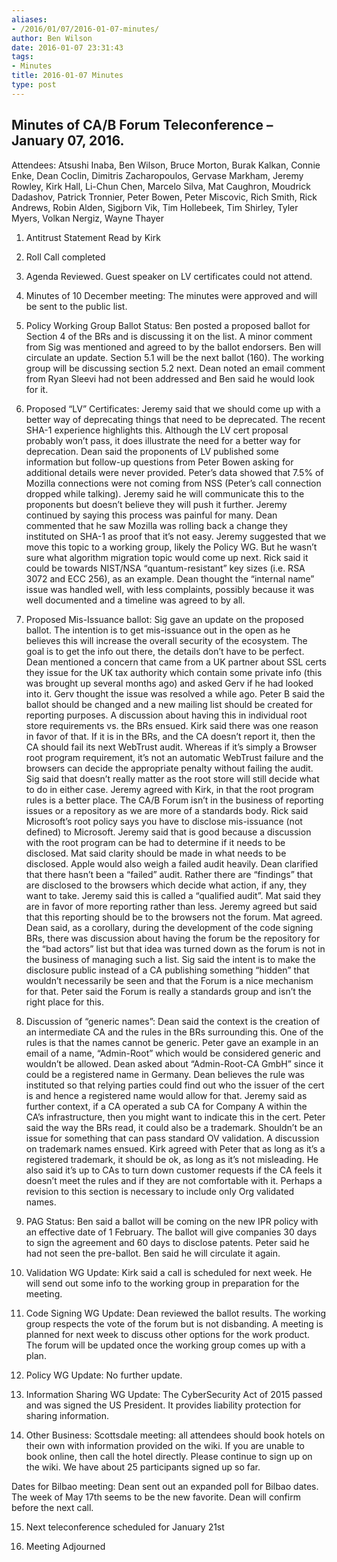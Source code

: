 ```yaml
---
aliases:
- /2016/01/07/2016-01-07-minutes/
author: Ben Wilson
date: 2016-01-07 23:31:43
tags:
- Minutes
title: 2016-01-07 Minutes
type: post
---
```


## Minutes of CA/B Forum Teleconference – January 07, 2016.

Attendees: Atsushi Inaba, Ben Wilson, Bruce Morton, Burak Kalkan, Connie Enke, Dean Coclin, Dimitris Zacharopoulos, Gervase Markham, Jeremy Rowley, Kirk Hall, Li-Chun Chen, Marcelo Silva, Mat Caughron, Moudrick Dadashov, Patrick Tronnier, Peter Bowen, Peter Miscovic, Rich Smith, Rick Andrews, Robin Alden, Sigjborn Vik, Tim Hollebeek, Tim Shirley, Tyler Myers, Volkan Nergiz, Wayne Thayer

1. Antitrust Statement Read by Kirk

1. Roll Call completed

1. Agenda Reviewed. Guest speaker on LV certificates could not attend.

1. Minutes of 10 December meeting: The minutes were approved and will be sent to the public list.

1. Policy Working Group Ballot Status: Ben posted a proposed ballot for Section 4 of the BRs and is discussing it on the list. A minor comment from Sig was mentioned and agreed to by the ballot endorsers. Ben will circulate an update. Section 5.1 will be the next ballot (160). The working group will be discussing section 5.2 next. Dean noted an email comment from Ryan Sleevi had not been addressed and Ben said he would look for it.

1. Proposed “LV” Certificates: Jeremy said that we should come up with a better way of deprecating things that need to be deprecated. The recent SHA-1 experience highlights this. Although the LV cert proposal probably won’t pass, it does illustrate the need for a better way for deprecation. Dean said the proponents of LV published some information but follow-up questions from Peter Bowen asking for additional details were never provided. Peter’s data showed that 7.5% of Mozilla connections were not coming from NSS (Peter’s call connection dropped while talking). Jeremy said he will communicate this to the proponents but doesn’t believe they will push it further. Jeremy continued by saying this process was painful for many. Dean commented that he saw Mozilla was rolling back a change they instituted on SHA-1 as proof that it’s not easy. Jeremy suggested that we move this topic to a working group, likely the Policy WG. But he wasn’t sure what algorithm migration topic would come up next. Rick said it could be towards NIST/NSA “quantum-resistant” key sizes (i.e. RSA 3072 and ECC 256), as an example. Dean thought the “internal name” issue was handled well, with less complaints, possibly because it was well documented and a timeline was agreed to by all.

1. Proposed Mis-Issuance ballot: Sig gave an update on the proposed ballot. The intention is to get mis-issuance out in the open as he believes this will increase the overall security of the ecosystem. The goal is to get the info out there, the details don’t have to be perfect. Dean mentioned a concern that came from a UK partner about SSL certs they issue for the UK tax authority which contain some private info (this was brought up several months ago) and asked Gerv if he had looked into it. Gerv thought the issue was resolved a while ago. Peter B said the ballot should be changed and a new mailing list should be created for reporting purposes. A discussion about having this in individual root store requirements vs. the BRs ensued. Kirk said there was one reason in favor of that. If it is in the BRs, and the CA doesn’t report it, then the CA should fail its next WebTrust audit. Whereas if it’s simply a Browser root program requirement, it’s not an automatic WebTrust failure and the browsers can decide the appropriate penalty without failing the audit. Sig said that doesn’t really matter as the root store will still decide what to do in either case. Jeremy agreed with Kirk, in that the root program rules is a better place. The CA/B Forum isn’t in the business of reporting issues or a repository as we are more of a standards body. Rick said Microsoft’s root policy says you have to disclose mis-issuance (not defined) to Microsoft. Jeremy said that is good because a discussion with the root program can be had to determine if it needs to be disclosed. Mat said clarity should be made in what needs to be disclosed. Apple would also weigh a failed audit heavily. Dean clarified that there hasn’t been a “failed” audit. Rather there are “findings” that are disclosed to the browsers which decide what action, if any, they want to take. Jeremy said this is called a “qualified audit”. Mat said they are in favor of more reporting rather than less. Jeremy agreed but said that this reporting should be to the browsers not the forum. Mat agreed. Dean said, as a corollary, during the development of the code signing BRs, there was discussion about having the forum be the repository for the “bad actors” list but that idea was turned down as the forum is not in the business of managing such a list. Sig said the intent is to make the disclosure public instead of a CA publishing something “hidden” that wouldn’t necessarily be seen and that the Forum is a nice mechanism for that. Peter said the Forum is really a standards group and isn’t the right place for this.

1. Discussion of “generic names”: Dean said the context is the creation of an intermediate CA and the rules in the BRs surrounding this. One of the rules is that the names cannot be generic. Peter gave an example in an email of a name, “Admin-Root” which would be considered generic and wouldn’t be allowed. Dean asked about “Admin-Root-CA GmbH” since it could be a registered name in Germany. Dean believes the rule was instituted so that relying parties could find out who the issuer of the cert is and hence a registered name would allow for that. Jeremy said as further context, if a CA operated a sub CA for Company A within the CA’s infrastructure, then you might want to indicate this in the cert. Peter said the way the BRs read, it could also be a trademark. Shouldn’t be an issue for something that can pass standard OV validation. A discussion on trademark names ensued. Kirk agreed with Peter that as long as it’s a registered trademark, it should be ok, as long as it’s not misleading. He also said it’s up to CAs to turn down customer requests if the CA feels it doesn’t meet the rules and if they are not comfortable with it. Perhaps a revision to this section is necessary to include only Org validated names.

1. PAG Status: Ben said a ballot will be coming on the new IPR policy with an effective date of 1 February. The ballot will give companies 30 days to sign the agreement and 60 days to disclose patents. Peter said he had not seen the pre-ballot. Ben said he will circulate it again.

1. Validation WG Update: Kirk said a call is scheduled for next week. He will send out some info to the working group in preparation for the meeting.

1. Code Signing WG Update: Dean reviewed the ballot results. The working group respects the vote of the forum but is not disbanding. A meeting is planned for next week to discuss other options for the work product. The forum will be updated once the working group comes up with a plan.

1. Policy WG Update: No further update.

1. Information Sharing WG Update: The CyberSecurity Act of 2015 passed and was signed the US President. It provides liability protection for sharing information.

1. Other Business: Scottsdale meeting: all attendees should book hotels on their own with information provided on the wiki. If you are unable to book online, then call the hotel directly. Please continue to sign up on the wiki. We have about 25 participants signed up so far.

Dates for Bilbao meeting: Dean sent out an expanded poll for Bilbao dates. The week of May 17th seems to be the new favorite. Dean will confirm before the next call.

15. Next teleconference scheduled for January 21st

01. Meeting Adjourned